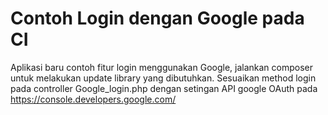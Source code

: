 # Contoh Login dengan Google pada CI

Aplikasi baru contoh fitur login menggunakan Google, jalankan composer untuk melakukan update library yang dibutuhkan. Sesuaikan method login pada controller Google_login.php dengan setingan API google OAuth pada https://console.developers.google.com/
